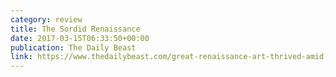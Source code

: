 ```yaml
---
category: review
title: The Sordid Renaissance
date: 2017-03-15T06:33:50+00:00
publication: The Daily Beast
link: https://www.thedailybeast.com/great-renaissance-art-thrived-amid-filth
---
```

